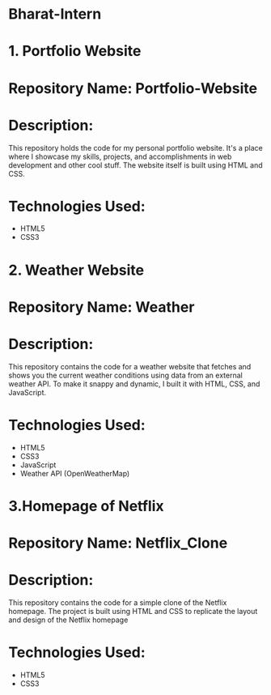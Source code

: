 # Bharat-Intern
# 1. Portfolio Website
# Repository Name: Portfolio-Website
# Description:
This repository holds the code for my personal portfolio website. It's a place where I showcase my skills, projects, and accomplishments in web development and other cool stuff. The website itself is built using HTML and CSS.
# Technologies Used:
* HTML5
* CSS3

# 2. Weather Website
# Repository Name: Weather
# Description:
This repository contains the code for a weather website that fetches and shows you the current weather conditions using data from an external weather API. To make it snappy and dynamic, I built it with HTML, CSS, and JavaScript.
# Technologies Used:
* HTML5
* CSS3
* JavaScript
* Weather API (OpenWeatherMap)
  
# 3.Homepage of Netflix
# Repository Name: Netflix_Clone
# Description:
This repository contains the code for a simple clone of the Netflix homepage. The project is built using HTML and CSS to replicate the layout and design of the Netflix homepage
# Technologies Used:
* HTML5
* CSS3

